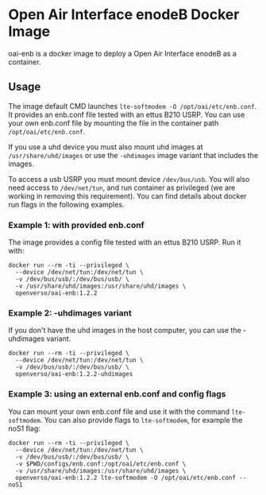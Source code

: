 # Open Air Interface enodeB Docker Image

oai-enb is a docker image to deploy a Open Air Interface enodeB as a container.

## Usage

The image default CMD launches `lte-softmodem -O /opt/oai/etc/enb.conf`.
It provides an enb.conf file tested with an ettus B210 USRP.
You can use your own enb.conf file by mounting the file in the container path `/opt/oai/etc/enb.conf`.

If you use a uhd device you must also mount uhd images at `/usr/share/uhd/images` or use the `-uhdimages` image variant that includes the images.

To access a usb USRP you must mount device `/dev/bus/usb`. You will also need access to `/dev/net/tun`, and run container as privileged (we are working in removing this requirement). You can find details about docker run flags in the following examples.


### Example 1: with provided enb.conf

The image provides a config file tested with an ettus B210 USRP. Run it with:

```
docker run --rm -ti --privileged \
  --device /dev/net/tun:/dev/net/tun \
  -v /dev/bus/usb/:/dev/bus/usb/ \
  -v /usr/share/uhd/images:/usr/share/uhd/images \
  openverso/oai-enb:1.2.2
```

### Example 2: -uhdimages variant

If you don't have the uhd images in the host computer, you can use the -uhdimages variant.

```
docker run --rm -ti --privileged \
  --device /dev/net/tun:/dev/net/tun \
  -v /dev/bus/usb/:/dev/bus/usb/ \
  openverso/oai-enb:1.2.2-uhdimages
```

### Example 3: using an external enb.conf and config flags

You can mount your own enb.conf file and use it with the command `lte-softmodem`. 
You can also provide flags to `lte-softmodem`, for example the noS1 flag:

```
docker run --rm -ti --privileged \
  --device /dev/net/tun:/dev/net/tun \
  -v /dev/bus/usb/:/dev/bus/usb/ \
  -v $PWD/configs/enb.conf:/opt/oai/etc/enb.conf \
  -v /usr/share/uhd/images:/usr/share/uhd/images \
  openverso/oai-enb:1.2.2 lte-softmodem -O /opt/oai/etc/enb.conf --noS1

```
